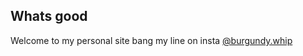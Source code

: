 ## Whats good

Welcome to my personal site
bang my line on insta [@burgundy.whip](https://www.instagram.com/burgundy.whip/?hl=en)

